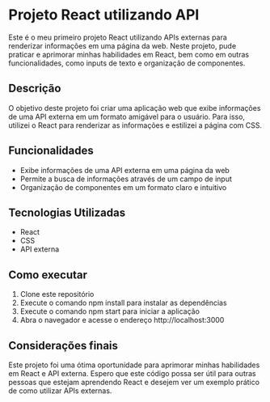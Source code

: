<h1>Projeto React utilizando API</h1>
<p>Este é o meu primeiro projeto React utilizando APIs externas para renderizar informações em uma página da web. Neste projeto, pude praticar e aprimorar minhas habilidades em React, bem como em outras funcionalidades, como inputs de texto e organização de componentes.</p>

<h2>Descrição</h2>
<p> O objetivo deste projeto foi criar uma aplicação web que exibe informações de uma API externa em um formato amigável para o usuário. Para isso, utilizei o React para renderizar as informações e estilizei a página com CSS.</p>

<h2>Funcionalidades</h2>
<ul>
  <li>Exibe informações de uma API externa em uma página da web</li>
  <li>Permite a busca de informações através de um campo de input</li>
  <li>Organização de componentes em um formato claro e intuitivo</li>
</ul>
<h2>Tecnologias Utilizadas</h2>

<ul>
    <li>React</li>
    <li>CSS</li>
    <li>API externa</li>
</ul>
<h2>Como executar</h2>
<ol>
    <li>Clone este repositório</li>
    <li>Execute o comando npm install para instalar as dependências</li>
    <li>Execute o comando npm start para iniciar a aplicação</li>
    <li>Abra o navegador e acesse o endereço http://localhost:3000</li>
</ol>
<h2>Considerações finais</h2>
<p>Este projeto foi uma ótima oportunidade para aprimorar minhas habilidades em React e API externa. Espero que este código possa ser útil para outras pessoas que estejam aprendendo React e desejem ver um exemplo prático de como utilizar APIs externas.</p>




